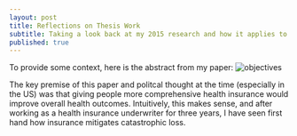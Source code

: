 ```yaml
---
layout: post
title: Reflections on Thesis Work
subtitle: Taking a look back at my 2015 research and how it applies to today
published: true
---
```



To provide some context, here is the abstract from my paper:
![objectives]({{site.baseurl}}/img/thesi.jpg)

The key premise of this paper and politcal thought at the time (especially in the US) was that giving people more comprehensive health insurance would improve overall health outcomes. Intuitively, this makes sense, and after working as a health insurance underwriter for three years, I have seen first hand how insurance mitigates catastrophic loss. 
